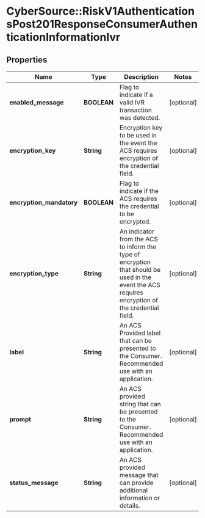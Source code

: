 # CyberSource::RiskV1AuthenticationsPost201ResponseConsumerAuthenticationInformationIvr

## Properties
Name | Type | Description | Notes
------------ | ------------- | ------------- | -------------
**enabled_message** | **BOOLEAN** | Flag to indicate if a valid IVR transaction was detected.  | [optional] 
**encryption_key** | **String** | Encryption key to be used in the event the ACS requires encryption of the credential field.  | [optional] 
**encryption_mandatory** | **BOOLEAN** | Flag to indicate if the ACS requires the credential to be encrypted.  | [optional] 
**encryption_type** | **String** | An indicator from the ACS to inform the type of encryption that should be used in the event the ACS requires encryption of the credential field.  | [optional] 
**label** | **String** | An ACS Provided label that can be presented to the Consumer. Recommended use with an application.  | [optional] 
**prompt** | **String** | An ACS provided string that can be presented to the Consumer. Recommended use with an application.  | [optional] 
**status_message** | **String** | An ACS provided message that can provide additional information or details.  | [optional] 


